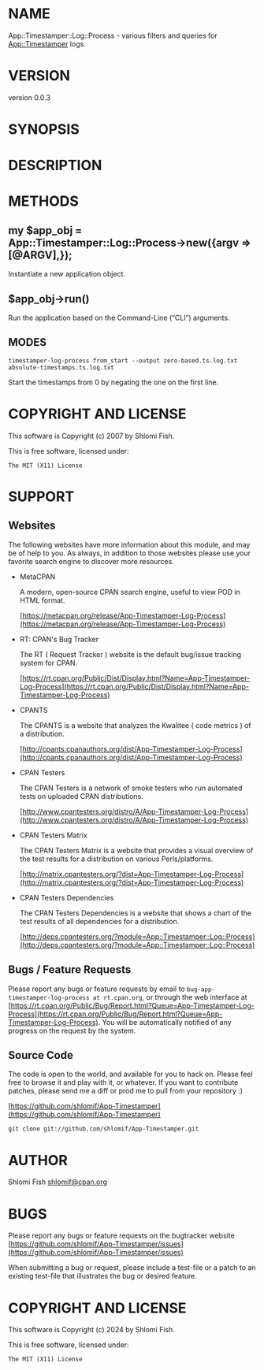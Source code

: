 # NAME

App::Timestamper::Log::Process - various filters and queries for
[App::Timestamper](https://metacpan.org/pod/App%3A%3ATimestamper) logs.

# VERSION

version 0.0.3

# SYNOPSIS

# DESCRIPTION

# METHODS

## my $app\_obj = App::Timestamper::Log::Process->new({argv => \[@ARGV\],});

Instantiate a new application object.

## $app\_obj->run()

Run the application based on the Command-Line (“CLI”) arguments.

## MODES

    timestamper-log-process from_start --output zero-based.ts.log.txt absolute-timestamps.ts.log.txt

Start the timestamps from 0 by negating the one on the first line.

# COPYRIGHT AND LICENSE

This software is Copyright (c) 2007 by Shlomi Fish.

This is free software, licensed under:

    The MIT (X11) License

# SUPPORT

## Websites

The following websites have more information about this module, and may be of help to you. As always,
in addition to those websites please use your favorite search engine to discover more resources.

- MetaCPAN

    A modern, open-source CPAN search engine, useful to view POD in HTML format.

    [https://metacpan.org/release/App-Timestamper-Log-Process](https://metacpan.org/release/App-Timestamper-Log-Process)

- RT: CPAN's Bug Tracker

    The RT ( Request Tracker ) website is the default bug/issue tracking system for CPAN.

    [https://rt.cpan.org/Public/Dist/Display.html?Name=App-Timestamper-Log-Process](https://rt.cpan.org/Public/Dist/Display.html?Name=App-Timestamper-Log-Process)

- CPANTS

    The CPANTS is a website that analyzes the Kwalitee ( code metrics ) of a distribution.

    [http://cpants.cpanauthors.org/dist/App-Timestamper-Log-Process](http://cpants.cpanauthors.org/dist/App-Timestamper-Log-Process)

- CPAN Testers

    The CPAN Testers is a network of smoke testers who run automated tests on uploaded CPAN distributions.

    [http://www.cpantesters.org/distro/A/App-Timestamper-Log-Process](http://www.cpantesters.org/distro/A/App-Timestamper-Log-Process)

- CPAN Testers Matrix

    The CPAN Testers Matrix is a website that provides a visual overview of the test results for a distribution on various Perls/platforms.

    [http://matrix.cpantesters.org/?dist=App-Timestamper-Log-Process](http://matrix.cpantesters.org/?dist=App-Timestamper-Log-Process)

- CPAN Testers Dependencies

    The CPAN Testers Dependencies is a website that shows a chart of the test results of all dependencies for a distribution.

    [http://deps.cpantesters.org/?module=App::Timestamper::Log::Process](http://deps.cpantesters.org/?module=App::Timestamper::Log::Process)

## Bugs / Feature Requests

Please report any bugs or feature requests by email to `bug-app-timestamper-log-process at rt.cpan.org`, or through
the web interface at [https://rt.cpan.org/Public/Bug/Report.html?Queue=App-Timestamper-Log-Process](https://rt.cpan.org/Public/Bug/Report.html?Queue=App-Timestamper-Log-Process). You will be automatically notified of any
progress on the request by the system.

## Source Code

The code is open to the world, and available for you to hack on. Please feel free to browse it and play
with it, or whatever. If you want to contribute patches, please send me a diff or prod me to pull
from your repository :)

[https://github.com/shlomif/App-Timestamper](https://github.com/shlomif/App-Timestamper)

    git clone git://github.com/shlomif/App-Timestamper.git

# AUTHOR

Shlomi Fish <shlomif@cpan.org>

# BUGS

Please report any bugs or feature requests on the bugtracker website
[https://github.com/shlomif/App-Timestamper/issues](https://github.com/shlomif/App-Timestamper/issues)

When submitting a bug or request, please include a test-file or a
patch to an existing test-file that illustrates the bug or desired
feature.

# COPYRIGHT AND LICENSE

This software is Copyright (c) 2024 by Shlomi Fish.

This is free software, licensed under:

    The MIT (X11) License
